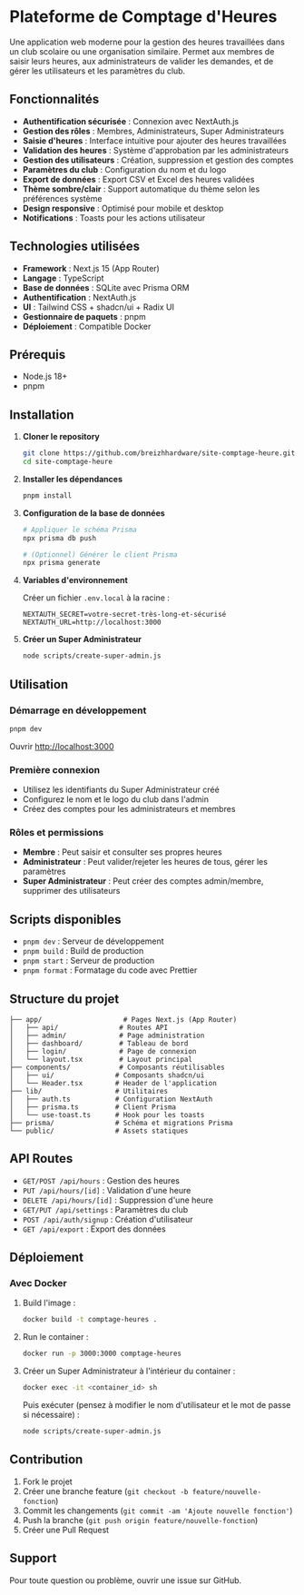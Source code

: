 # Plateforme de Comptage d'Heures

Une application web moderne pour la gestion des heures travaillées dans un club scolaire ou une organisation similaire. Permet aux membres de saisir leurs heures, aux administrateurs de valider les demandes, et de gérer les utilisateurs et les paramètres du club.

## Fonctionnalités

- **Authentification sécurisée** : Connexion avec NextAuth.js
- **Gestion des rôles** : Membres, Administrateurs, Super Administrateurs
- **Saisie d'heures** : Interface intuitive pour ajouter des heures travaillées
- **Validation des heures** : Système d'approbation par les administrateurs
- **Gestion des utilisateurs** : Création, suppression et gestion des comptes
- **Paramètres du club** : Configuration du nom et du logo
- **Export de données** : Export CSV et Excel des heures validées
- **Thème sombre/clair** : Support automatique du thème selon les préférences système
- **Design responsive** : Optimisé pour mobile et desktop
- **Notifications** : Toasts pour les actions utilisateur

## Technologies utilisées

- **Framework** : Next.js 15 (App Router)
- **Langage** : TypeScript
- **Base de données** : SQLite avec Prisma ORM
- **Authentification** : NextAuth.js
- **UI** : Tailwind CSS + shadcn/ui + Radix UI
- **Gestionnaire de paquets** : pnpm
- **Déploiement** : Compatible Docker

## Prérequis

- Node.js 18+
- pnpm

## Installation

1. **Cloner le repository**

   ```bash
   git clone https://github.com/breizhhardware/site-comptage-heure.git
   cd site-comptage-heure
   ```

2. **Installer les dépendances**

   ```bash
   pnpm install
   ```

3. **Configuration de la base de données**

   ```bash
   # Appliquer le schéma Prisma
   npx prisma db push

   # (Optionnel) Générer le client Prisma
   npx prisma generate
   ```

4. **Variables d'environnement**

   Créer un fichier `.env.local` à la racine :

   ```env
   NEXTAUTH_SECRET=votre-secret-très-long-et-sécurisé
   NEXTAUTH_URL=http://localhost:3000
   ```

5. **Créer un Super Administrateur**
   ```bash
   node scripts/create-super-admin.js
   ```

## Utilisation

### Démarrage en développement

```bash
pnpm dev
```

Ouvrir [http://localhost:3000](http://localhost:3000)

### Première connexion

- Utilisez les identifiants du Super Administrateur créé
- Configurez le nom et le logo du club dans l'admin
- Créez des comptes pour les administrateurs et membres

### Rôles et permissions

- **Membre** : Peut saisir et consulter ses propres heures
- **Administrateur** : Peut valider/rejeter les heures de tous, gérer les paramètres
- **Super Administrateur** : Peut créer des comptes admin/membre, supprimer des utilisateurs

## Scripts disponibles

- `pnpm dev` : Serveur de développement
- `pnpm build` : Build de production
- `pnpm start` : Serveur de production
- `pnpm format` : Formatage du code avec Prettier

## Structure du projet

```
├── app/                    # Pages Next.js (App Router)
│   ├── api/               # Routes API
│   ├── admin/             # Page administration
│   ├── dashboard/         # Tableau de bord
│   ├── login/             # Page de connexion
│   └── layout.tsx         # Layout principal
├── components/            # Composants réutilisables
│   ├── ui/               # Composants shadcn/ui
│   └── Header.tsx        # Header de l'application
├── lib/                  # Utilitaires
│   ├── auth.ts           # Configuration NextAuth
│   ├── prisma.ts         # Client Prisma
│   └── use-toast.ts      # Hook pour les toasts
├── prisma/               # Schéma et migrations Prisma
└── public/               # Assets statiques
```

## API Routes

- `GET/POST /api/hours` : Gestion des heures
- `PUT /api/hours/[id]` : Validation d'une heure
- `DELETE /api/hours/[id]` : Suppression d'une heure
- `GET/PUT /api/settings` : Paramètres du club
- `POST /api/auth/signup` : Création d'utilisateur
- `GET /api/export` : Export des données

## Déploiement

### Avec Docker

1. Build l'image :

   ```bash
   docker build -t comptage-heures .
   ```

2. Run le container :
   ```bash
   docker run -p 3000:3000 comptage-heures
   ```
   
3. Créer un Super Administrateur à l'intérieur du container :
   ```bash
   docker exec -it <container_id> sh
   ```
    Puis exécuter (pensez à modifier le nom d'utilisateur et le mot de passe si nécessaire) :
    ```bash
    node scripts/create-super-admin.js
    ```

## Contribution

1. Fork le projet
2. Créer une branche feature (`git checkout -b feature/nouvelle-fonction`)
3. Commit les changements (`git commit -am 'Ajoute nouvelle fonction'`)
4. Push la branche (`git push origin feature/nouvelle-fonction`)
5. Créer une Pull Request

## Support

Pour toute question ou problème, ouvrir une issue sur GitHub.
